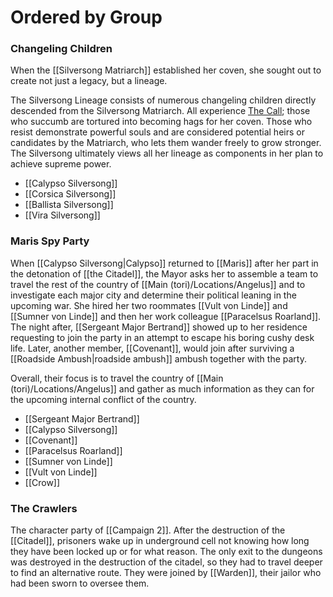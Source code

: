
# Ordered by Group

### Changeling Children

When the [[Silversong Matriarch]] established her coven, she sought out to create not just a legacy, but a lineage.

The Silversong Lineage consists of numerous changeling children directly descended from the Silversong Matriarch. All experience [The Call](https://pathfinderwiki.com/wiki/Changeling#The_Call); those who succumb are tortured into becoming hags for her coven. Those who resist demonstrate powerful souls and are considered potential heirs or candidates by the Matriarch, who lets them wander freely to grow stronger. The Silversong ultimately views all her lineage as components in her plan to achieve supreme power.

- [[Calypso Silversong]]
- [[Corsica Silversong]]
- [[Ballista Silversong]]
- [[Vira Silversong]]

### Maris Spy Party

When [[Calypso Silversong|Calypso]] returned to [[Maris]] after her part in the detonation of [[the Citadel]], the Mayor asks her to assemble a team to travel the rest of the country of [[Main (tori)/Locations/Angelus]] and to investigate each major city and determine their political leaning in the upcoming war. She hired her two roommates [[Vult von Linde]] and [[Sumner von Linde]] and then her work colleague [[Paracelsus Roarland]]. The night after, [[Sergeant Major Bertrand]] showed up to her residence requesting to join the party in an attempt to escape his boring cushy desk life. Later, another member, [[Covenant]], would join after surviving a [[Roadside Ambush|roadside ambush]] ambush together with the party.

Overall, their focus is to travel the country of [[Main (tori)/Locations/Angelus]] and gather as much information as they can for the upcoming internal conflict of the country.

- [[Sergeant Major Bertrand]]
- [[Calypso Silversong]]
- [[Covenant]]
- [[Paracelsus Roarland]]
- [[Sumner von Linde]]
- [[Vult von Linde]]
- [[Crow]]

### The Crawlers

The character party of [[Campaign 2]]. After the destruction of the [[Citadel]], prisoners wake up in underground cell not knowing how long they have been locked up or for what reason. The only exit to the dungeons was destroyed in the destruction of the citadel, so they had to travel deeper to find an alternative route. They were joined by [[Warden]], their jailor who had been sworn to oversee them.